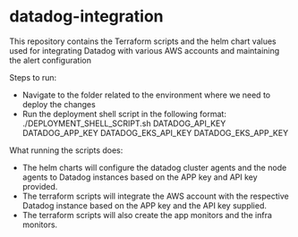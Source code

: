 # datadog-integration
This repository contains the Terraform scripts and the helm chart values used for integrating Datadog with various AWS accounts and maintaining the alert configuration

Steps to run:
- Navigate to the folder related to the environment where we need to deploy the changes
- Run the deployment shell script in the following format: ./DEPLOYMENT_SHELL_SCRIPT.sh DATADOG_API_KEY DATADOG_APP_KEY DATADOG_EKS_API_KEY DATADOG_EKS_APP_KEY

What running the scripts does:
- The helm charts will configure the datadog cluster agents and the node agents to Datadog instances based on the APP key and API key provided.
- The terraform scripts will integrate the AWS account with the respective Datadog instance based on the APP key and the API key supplied.
- The terraform scripts will also create the app monitors and the infra monitors.
